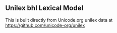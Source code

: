 Unilex bhl Lexical Model
----------------------

This is built directly from Unicode.org unilex data at
https://github.com/unicode-org/unilex

